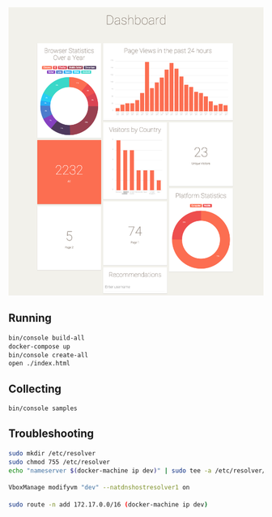 ![Dashboard](/dashboard.png)

## Running

```bash
bin/console build-all
docker-compose up
bin/console create-all
open ./index.html
```

## Collecting

```bash
bin/console samples
```

## Troubleshooting

```bash
sudo mkdir /etc/resolver
sudo chmod 755 /etc/resolver
echo "nameserver $(docker-machine ip dev)" | sudo tee -a /etc/resolver/mesos

VboxManage modifyvm "dev" --natdnshostresolver1 on

sudo route -n add 172.17.0.0/16 (docker-machine ip dev)
```
